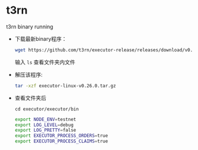 # t3rn
t3rn binary running

- 下载最新binary程序：
    
    ```bash
    wget https://github.com/t3rn/executor-release/releases/download/v0.26.0/executor-linux-v0.26.0.tar.gz
    ```
    
    输入 `ls` 查看文件夹内文件
    
- 解压该程序:
    
    ```bash
    tar -xzf executor-linux-v0.26.0.tar.gz
    ```
    
- 查看文件夹后
    
    ```
    cd executor/executor/bin
    ```
    
    ```bash
    export NODE_ENV=testnet
    export LOG_LEVEL=debug
    export LOG_PRETTY=false
    export EXECUTOR_PROCESS_ORDERS=true
    export EXECUTOR_PROCESS_CLAIMS=true
    ```



